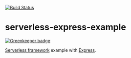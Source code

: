 [![Build Status](https://travis-ci.org/neverendingqs-sandbox/serverless-express-example.svg?branch=master)](https://travis-ci.org/neverendingqs-sandbox/serverless-express-example)

# serverless-express-example

[![Greenkeeper badge](https://badges.greenkeeper.io/neverendingqs-sandbox/serverless-express-example.svg)](https://greenkeeper.io/)

[Serverless framework](https://serverless.com/) example with [Express](https://expressjs.com/).

